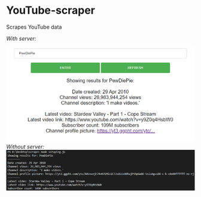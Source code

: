 # YouTube-scraper
Scrapes YouTube data

<i>With server:</i>

<img src="example.PNG" />
<br>
<i>Without server:</i>
<img src="example2.PNG" />

